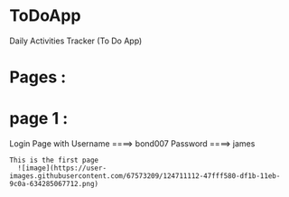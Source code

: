 # ToDoApp

Daily Activities Tracker (To Do App)

 # Pages :  
   # page 1 :
   Login Page with 
    Username ====> bond007
    Password ====> james

    This is the first page
      ![image](https://user-images.githubusercontent.com/67573209/124711112-47fff580-df1b-11eb-9c0a-634285067712.png)
